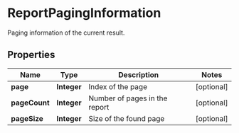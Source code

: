 

# ReportPagingInformation

Paging information of the current result.

## Properties

| Name | Type | Description | Notes |
|------------ | ------------- | ------------- | -------------|
|**page** | **Integer** | Index of the page |  [optional] |
|**pageCount** | **Integer** | Number of pages in the report |  [optional] |
|**pageSize** | **Integer** | Size of the found page |  [optional] |



